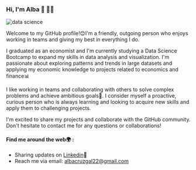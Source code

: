 ### Hi, I'm Alba 👋 :woman_technologist:

![data science](https://user-images.githubusercontent.com/124745293/222530700-7b51693e-e2ca-422d-86f6-862389f8dd8e.jpg)


Welcome to my GitHub profile!😊I'm a friendly, outgoing person who enjoys working in teams and giving my best in everything I do.

I graduated as an economist and I'm currently studying a Data Science Bootcamp to expand my skills in data analysis and visualization. I'm passionate about exploring patterns and trends in large datasets and applying my economic knowledge to projects related to economics and finance:bar_chart:

I like working in teams and collaborating with others to solve complex problems and achieve ambitious goals👥. I consider myself a proactive, curious person who is always learning and looking to acquire new skills and apply them to challenging projects.

I'm excited to share my projects and collaborate with the GitHub community. Don't hesitate to contact me for any questions or collaborations!

#### **Find me around the web**:earth_africa: :

* Sharing updates on [Linkedin](https://www.linkedin.com/in/alba-cruz-g%C3%A1lvez-75581a205/):briefcase:
* Reach me via email: [albacruzgal22@gmail.com](mailto:albacruzgal22@gmail.com)
